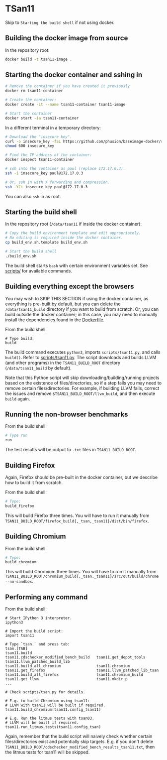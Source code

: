 # TSan11

Skip to `Starting the build shell` if not using docker.


## Building the docker image from source

In the repository root:

```bash
docker build -t tsan11-image .
```

## Starting the docker container and sshing in

```bash
# Remove the container if you have created it previously
docker rm tsan11-container

# Create the container:
docker create -it --name tsan11-container tsan11-image

# Start the container
docker start -ia tsan11-container
```

In a different terminal in a temporary directory:

```bash
# Download the "insecure key".
curl -o insecure_key -fSL https://github.com/phusion/baseimage-docker/raw/master/image/services/sshd/keys/insecure_key
chmod 600 insecure_key

# Find the IP address of the container:
docker inspect tsan11-container

# ssh into the container as paul (replace 172.17.0.3).
ssh -i insecure_key paul@172.17.0.3

# Or, ssh in with X forwarding and compression.
ssh -YCi insecure_key paul@172.17.0.3
```

You can also `ssh` in as root.

## Starting the build shell

In the repository root (`/data/tsan11` if inside the docker container):

```bash
# Copy the build environment template and edit appropriately.
# No editing is required inside the docker container.
cp build_env.sh.template build_env.sh

# Start the build shell
./build_env.sh
```

The build shell starts `bash` with certain environment variables set.
See [scripts/](scripts/) for available commands.

## Building everything except the browsers

You may wish to SKIP THIS SECTION if using the docker container,
as everything is pre-built
by default,
but you can delete the `/data/tsan11_build` directory
if you want to build from scratch.
Or, you can build outside the docker container;
in this case,
you may need to manually install the dependencies
found in the [Dockerfile](Dockerfile).

From the build shell:

```
# Type build:
build
```

The build command executes `python3`,
imports `scripts/tsan11.py`,
and calls `build()`.
Refer to [scripts/tsan11.py](scripts/tsan11.py).
The script downloads and builds LLVM (and other programs)
in the `TSAN11_BUILD_ROOT` directory (`/data/tsan11_build` by default).

Note that this Python script
will skip downloading/building/running
projects based on the existence of files/directories,
so if a step fails
you may need to remove certain files/directories.
For example, if building LLVM fails, correct the issues and
remove `$TSAN11_BUILD_ROOT/llvm_build`,
and then execute `build` again.

## Running the non-browser benchmarks

From the build shell:

```bash
# Type run
run
```

The test results will be output to `.txt` files in
`TSAN11_BUILD_ROOT`.

## Building Firefox

Again, Firefox should be pre-built in the docker container,
but we describe how to build it from scratch.

From the build shell:

```bash
# Type:
build_firefox
```

This will build Firefox three times.
You will have to run it manually from
`TSAN11_BUILD_ROOT/firefox_build{,_tsan,_tsan11}/dist/bin/firefox`.

## Building Chromium

From the build shell:

```bash
# Type:
build_chromium
```

This will build Chromium three times.
You will have to run it manually from
`TSAN11_BUILD_ROOT/chromium_build{,_tsan,_tsan11}/src/out/build/chrome --no-sandbox`.

## Performing any command

From the build shell:

```
# Start IPython 3 interpreter.
ipython3

# Import the build script:
import tsan11

# Type `tsan.` and press tab:
tsan.[TAB]
tsan11.build                             tsan11.cdschecker_modified_bench_build   tsan11.get_depot_tools                   tsan11.llvm_patched_build_lib
tsan11.build_all_chromium                tsan11.chromium                          tsan11.get_firefox                       tsan11.llvm_patched_lib_tsan
tsan11.build_all_firefox                 tsan11.chromium_build                    tsan11.get_llvm                          tsan11.mkdir_p
...

# Check scripts/tsan.py for details.

# E.g. to build Chromium using tsan11:
# LLVM with tsan11 will be built if required.
tsan11.build_chromium(tsan11.config_tsan11)

# E.g. Run the litmus tests with tsan03.
# LLVM will be built if required.
tsan11.run_litmus_tests(tsan11.config_tsan)
```

Again, remember that the build script will
naively check whether certain files/directories
exist and potentially skip targets.
E.g. if you don't delete 
`TSAN11_BUILD_ROOT/cdschecker_modified_bench_results_tsan11.txt`,
then the litmus tests for tsan11 will be skipped.
